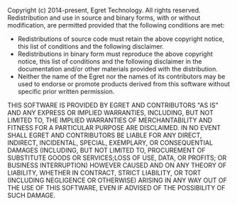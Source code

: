 Copyright (c) 2014-present, Egret Technology.
All rights reserved.
Redistribution and use in source and binary forms, with or without
modification, are permitted provided that the following conditions are met:

 * Redistributions of source code must retain the above copyright
   notice, this list of conditions and the following disclaimer.
 * Redistributions in binary form must reproduce the above copyright
   notice, this list of conditions and the following disclaimer in the
   documentation and/or other materials provided with the distribution.
 * Neither the name of the Egret nor the
   names of its contributors may be used to endorse or promote products
   derived from this software without specific prior written permission.

THIS SOFTWARE IS PROVIDED BY EGRET AND CONTRIBUTORS "AS IS" AND ANY EXPRESS
OR IMPLIED WARRANTIES, INCLUDING, BUT NOT LIMITED TO, THE IMPLIED WARRANTIES
OF MERCHANTABILITY AND FITNESS FOR A PARTICULAR PURPOSE ARE DISCLAIMED.
IN NO EVENT SHALL EGRET AND CONTRIBUTORS BE LIABLE FOR ANY DIRECT, INDIRECT,
INCIDENTAL, SPECIAL, EXEMPLARY, OR CONSEQUENTIAL DAMAGES (INCLUDING, BUT NOT
LIMITED TO, PROCUREMENT OF SUBSTITUTE GOODS OR SERVICES;LOSS OF USE, DATA,
OR PROFITS; OR BUSINESS INTERRUPTION) HOWEVER CAUSED AND ON ANY THEORY OF
LIABILITY, WHETHER IN CONTRACT, STRICT LIABILITY, OR TORT (INCLUDING
NEGLIGENCE OR OTHERWISE) ARISING IN ANY WAY OUT OF THE USE OF THIS SOFTWARE,
EVEN IF ADVISED OF THE POSSIBILITY OF SUCH DAMAGE.